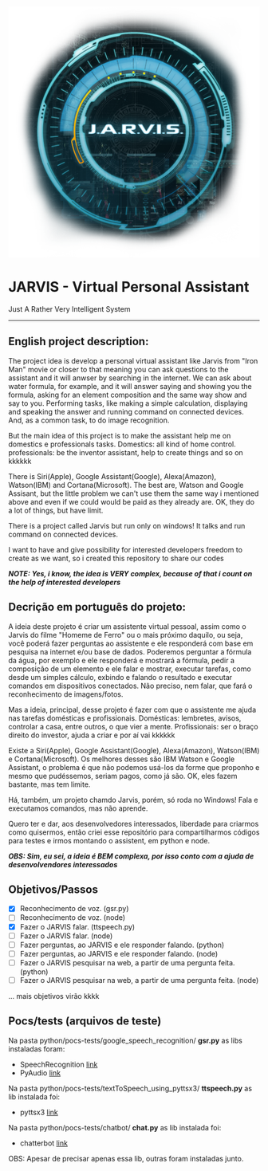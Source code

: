 ![jarvis image](jarvis-1.png)

# JARVIS - Virtual Personal Assistant
Just A Rather Very Intelligent System

***
## English project description:
The project idea is develop a personal virtual assistant like Jarvis from "Iron Man" movie or closer to that meaning you can ask questions to the assistant and it will anwser by searching in the internet. We can ask about water formula, for example, and it will answer saying and showing you the formula, asking for an element composition and the same way show and say to you. Performing tasks, like making a simple calculation, displaying and speaking the answer and running command on connected devices. And, as a common task, to do image recognition.

But the main idea of this project is to make the assistant help me on domestics e professionals tasks.
Domestics: all kind of home control.
professionals: be the inventor assistant, help to create things and so on kkkkkk

There is Siri(Apple), Google Assistant(Google), Alexa(Amazon), Watson(IBM) and Cortana(Microsoft). The best are, Watson and Google Assisant, but the little problem we can't use them the same way i mentioned above and even if we could would be paid as they already are. OK, they do a lot of things, but have limit.

There is a project called Jarvis but run only on windows! It talks and run command on connected devices.

I want to have and give possibility for interested developers freedom to create as we want, so i created this repository to share our codes

***NOTE: Yes, i know, the idea is VERY complex, because of that i count on the help of interested developers***


## Decrição em português do projeto:
A ideia deste projeto é criar um assistente virtual pessoal, assim como o Jarvis do filme "Homeme de Ferro" ou o mais próximo daquilo, ou seja, você poderá fazer perguntas ao assistente e ele responderá com base em pesquisa na internet e/ou base de dados. Poderemos perguntar a fórmula da água, por exemplo e ele responderá e mostrará a fórmula, pedir a composição de um elemento e ele falar e mostrar, executar tarefas, como desde um simples cálculo, exbindo e falando o resultado e executar comandos em dispositivos conectados. Não preciso, nem falar, que fará o reconhecimento de imagens/fotos.

Mas a ideia, principal, desse projeto é fazer com que o assistente me ajuda nas tarefas domésticas e profissionais.
Domésticas: lembretes, avisos, controlar a casa, entre outros, o que vier a mente.
Profissionais: ser o braço direito do investor, ajuda a criar e por aí vai kkkkkk 

Existe a Siri(Apple), Google Assistant(Google), Alexa(Amazon), Watson(IBM) e Cortana(Microsoft). Os melhores desses são IBM Watson e Google Assistant, o problema é que não podemos usá-los da forme que proponho e mesmo que pudéssemos, seriam pagos, como já são. OK, eles fazem bastante, mas tem limite.

Há, também, um projeto chamdo Jarvis, porém, só roda no Windows! Fala e executamos comandos, mas não aprende.

Quero ter e dar, aos desenvolvedores interessados, liberdade para criarmos como quisermos, então criei esse repositório para compartilharmos códigos para testes e irmos montando o assistent, em python e node.

***OBS: Sim, eu sei, a ideia é BEM complexa, por isso conto com a ajuda de desenvolvendores interessados***

## Objetivos/Passos
- [x] Reconhecimento de voz. (gsr.py)
- [ ] Reconhecimento de voz. (node)
- [x] Fazer o JARVIS falar. (ttspeech.py)
- [ ] Fazer o JARVIS falar. (node)
- [ ] Fazer perguntas, ao JARVIS e ele responder falando. (python)
- [ ] Fazer perguntas, ao JARVIS e ele responder falando. (node)
- [ ] Fazer o JARVIS pesquisar na web, a partir de uma pergunta feita. (python)
- [ ] Fazer o JARVIS pesquisar na web, a partir de uma pergunta feita. (node)

... mais objetivos virão kkkk


## Pocs/tests (arquivos de teste)
Na pasta python/pocs-tests/google_speech_recognition/ **gsr.py** as libs instaladas foram:
* SpeechRecognition [link](https://pypi.org/project/SpeechRecognition/)
* PyAudio [link](https://pypi.org/project/PyAudio/)

Na pasta python/pocs-tests/textToSpeech_using_pyttsx3/ **ttspeech.py** as lib instalada foi:
* pyttsx3 [link](https://pypi.org/project/pyttsx3/)

Na pasta python/pocs-tests/chatbot/ **chat.py** as lib instalada foi:
* chatterbot [link](https://pypi.org/project/ChatterBot/)

OBS: Apesar de precisar apenas essa lib, outras foram instaladas junto.


